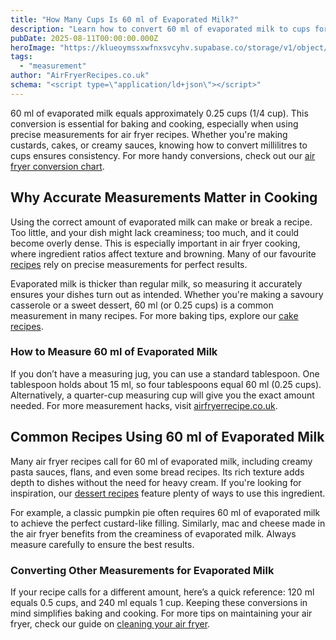 ```yaml
---
title: "How Many Cups Is 60 ml of Evaporated Milk?"
description: "Learn how to convert 60 ml of evaporated milk to cups for perfect baking and cooking every time. Simple, accurate measurements for your recipes."
pubDate: 2025-08-11T00:00:00.000Z
heroImage: "https://klueoymssxwfnxsvcyhv.supabase.co/storage/v1/object/public/md/how-many-cups-is-60-ml-of-evaporated-milk-1fffd491.webp"
tags:
  - "measurement"
author: "AirFryerRecipes.co.uk"
schema: "<script type=\"application/ld+json\"></script>"
---
```


<p>60 ml of evaporated milk equals approximately 0.25 cups (1/4 cup). This conversion is essential for baking and cooking, especially when using precise measurements for air fryer recipes. Whether you're making custards, cakes, or creamy sauces, knowing how to convert millilitres to cups ensures consistency. For more handy conversions, check out our <a href=https://www.airfryerrecipe.co.uk/air-fryer-conversion-chart>air fryer conversion chart</a>.</p>  

<h2>Why Accurate Measurements Matter in Cooking</h2>  
<p>Using the correct amount of evaporated milk can make or break a recipe. Too little, and your dish might lack creaminess; too much, and it could become overly dense. This is especially important in air fryer cooking, where ingredient ratios affect texture and browning. Many of our favourite <a href=https://www.airfryerrecipe.co.uk/recipes>recipes</a> rely on precise measurements for perfect results.</p>  

<p>Evaporated milk is thicker than regular milk, so measuring it accurately ensures your dishes turn out as intended. Whether you're making a savoury casserole or a sweet dessert, 60 ml (or 0.25 cups) is a common measurement in many recipes. For more baking tips, explore our <a href=https://www.airfryerrecipe.co.uk/recipe-category/cakes>cake recipes</a>.</p>  

<h3>How to Measure 60 ml of Evaporated Milk</h3>  
<p>If you don’t have a measuring jug, you can use a standard tablespoon. One tablespoon holds about 15 ml, so four tablespoons equal 60 ml (0.25 cups). Alternatively, a quarter-cup measuring cup will give you the exact amount needed. For more measurement hacks, visit <a href=https://www.airfryerrecipe.co.uk>airfryerrecipe.co.uk</a>.</p>  

<h2>Common Recipes Using 60 ml of Evaporated Milk</h2>  
<p>Many air fryer recipes call for 60 ml of evaporated milk, including creamy pasta sauces, flans, and even some bread recipes. Its rich texture adds depth to dishes without the need for heavy cream. If you're looking for inspiration, our <a href=https://www.airfryerrecipe.co.uk/recipe-category/dessert>dessert recipes</a> feature plenty of ways to use this ingredient.</p>  

<p>For example, a classic pumpkin pie often requires 60 ml of evaporated milk to achieve the perfect custard-like filling. Similarly, mac and cheese made in the air fryer benefits from the creaminess of evaporated milk. Always measure carefully to ensure the best results.</p>  

<h3>Converting Other Measurements for Evaporated Milk</h3>  
<p>If your recipe calls for a different amount, here’s a quick reference: 120 ml equals 0.5 cups, and 240 ml equals 1 cup. Keeping these conversions in mind simplifies baking and cooking. For more tips on maintaining your air fryer, check our guide on <a href=https://www.airfryerrecipe.co.uk/air-fryer-cleaner>cleaning your air fryer</a>.</p>